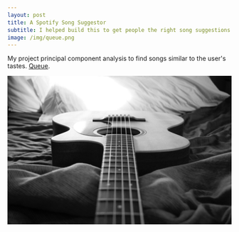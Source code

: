 ```yaml
---
layout: post
title: A Spotify Song Suggestor
subtitle: I helped build this to get people the right song suggestions
image: /img/queue.png
---
```


My project principal component analysis to find songs similar to the user's tastes. [Queue](https://spotify-ss.herokuapp.com/).

![](/img/queue.png) 
